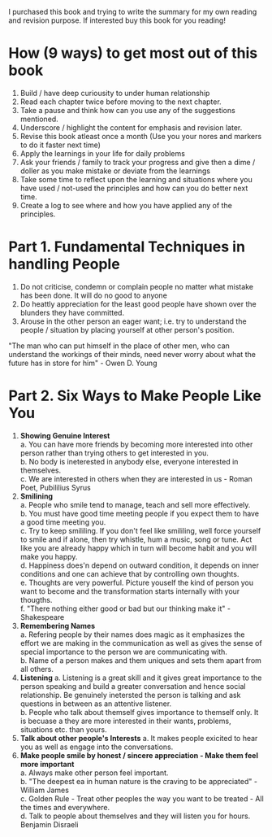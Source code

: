 I purchased this book and trying to write the summary for my own reading and revision purpose. If interested buy this book for you reading!

How (9 ways) to get most out of this book
=========================================
1. Build / have deep curiousity to under human relationship
2. Read each chapter twice before moving to the next chapter.
3. Take a pause and think how can you use any of the suggestions mentioned.
4. Underscore / highlight the content for emphasis and revision later.
5. Revise this book atleast once a month (Use you your nores and markers to do it faster next time)
6. Apply the learnings in your life for daily problems 
7. Ask your friends / family to track your progress and give then a dime / doller as you make mistake or deviate from the learnings
8. Take some time to reflect upon the learning and situations where you have used / not-used the principles and how can you do better next time.
9. Create a log to see where and how you have applied any of the principles.


Part 1. Fundamental Techniques in handling People
=================================================
1. Do not criticise, condemn or complain people no matter what mistake has been done. It will do no good to anyone
2. Do heattly appreciation for the least good people have shown over the blunders they have committed.
3. Arouse in the other person an eager want; i.e. try to understand the people / situation by placing yourself at other person's position.

"The man who can put himself in the place of other men, who can understand the workings of their minds, need never worry about what the future has in store for him" - Owen D. Young

Part 2. Six Ways to Make People Like You
========================================
1. **Showing Genuine Interest**  
    a. You can have more friends by becoming more interested into other person rather than trying others to get interested in you.   
    b. No body is ineterested in anybody else, everyone interested in themselves.  
    c. We are interested in others when they are interested in us - Roman Poet,  Pubililius Syrus  
2. **Smilining**   
    a. People who smile tend to manage, teach and sell more effectively.  
    b. You must have good time meeting people if you expect them to have a good time meeting you.  
    c. Try to keep smililing. If you don't feel like smililing, well force yourself to smile and if alone, then try whistle, hum a music, song or tune. Act like you are already happy which in turn will become habit and you will make you happy.  
    d. Happiness does'n depend on outward condition, it depends on inner conditions and one can achieve that by controlling own thoughts.  
    e. Thoughts are very powerful. Picture youself the kind of person you want to become and the transformation starts internally with your thougths.   
    f. "There nothing either good or bad but our thinking make it" - Shakespeare  
3. **Remembering Names**   
    a. Refering people by their names does magic as it emphasizes the effort we are making in the communication as well as gives the sense of special importance to the person we are communicating with.  
    b. Name of a person makes and them uniques and sets them apart from all others.  
4. **Listening** 
    a. Listening is a great skill and it gives great importance to the person speaking and build a greater conversation and hence social relationship. Be genuinely inetersted the person is talking and ask questions in between as an attentive listener.   
    b. People who talk about themself gives importance to themself only. It is becuase a they are more interested in their wants, problems, situations etc. than yours.  
5. **Talk about other people's Interests**
    a. It makes people exicited to hear you as well as engage into the conversations.  
6. **Make people smile by honest / sincere appreciation - Make them feel more important**  
    a. Always make other person feel important.    
    b. "The deepest ea in human nature is the craving to be appreciated" - William James  
    c. Golden Rule - Treat other peoples the way you want to be treated - All the times and everywhere.  
    d. Talk to people about themselves and they will listen you for hours. Benjamin Disraeli  
    
 
